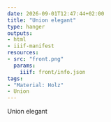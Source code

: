 ```yaml
---
date: 2026-09-01T12:47:44+02:00
title: "Union elegant"
type: hanger
outputs:
- html
- iiif-manifest
resources:
- src: "front.png"
  params:
    iiif: front/info.json
tags:
- "Material: Holz"
- Union
---
```

Union elegant
